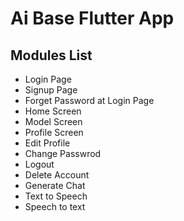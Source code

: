 # Ai Base Flutter App

## Modules List

- Login Page
- Signup Page
- Forget Password at Login Page
- Home Screen
- Model Screen
- Profile Screen
- Edit Profile
- Change Passwrod
- Logout
- Delete Account
- Generate Chat
- Text to Speech
- Speech to text
